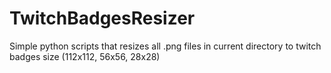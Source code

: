 # TwitchBadgesResizer
Simple python scripts that resizes all .png files in current directory to twitch badges size (112x112, 56x56, 28x28)
